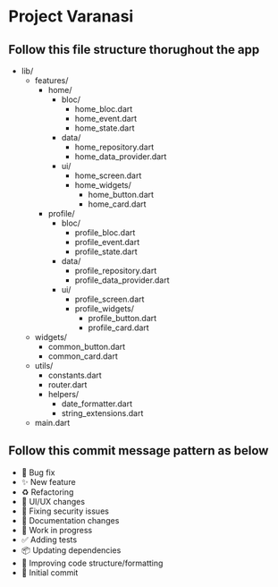# Project Varanasi

## Follow this file structure thorughout the app

- lib/
  - features/
    - home/
      - bloc/
        - home_bloc.dart
        - home_event.dart
        - home_state.dart
      - data/
        - home_repository.dart
        - home_data_provider.dart
      - ui/
        - home_screen.dart
        - home_widgets/
          - home_button.dart
          - home_card.dart
    - profile/
      - bloc/
        - profile_bloc.dart
        - profile_event.dart
        - profile_state.dart
      - data/
        - profile_repository.dart
        - profile_data_provider.dart
      - ui/
        - profile_screen.dart
        - profile_widgets/
          - profile_button.dart
          - profile_card.dart
  - widgets/
    - common_button.dart
    - common_card.dart
  - utils/
    - constants.dart
    - router.dart
    - helpers/
      - date_formatter.dart
      - string_extensions.dart
  - main.dart

## Follow this commit message pattern as below

- 🐛 Bug fix
- ✨ New feature
- ♻️ Refactoring
- 💄 UI/UX changes
- 🚨 Fixing security issues
- 📝 Documentation changes
- 🚧 Work in progress
- ✅ Adding tests
- 📦 Updating dependencies
- 🎨 Improving code structure/formatting
- 🎉 Initial commit
